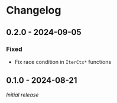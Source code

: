 # Changelog

## 0.2.0 - 2024-09-05

### Fixed

  - Fix race condition in `IterCtx*` functions

## 0.1.0 - 2024-08-21

*Initial release*
